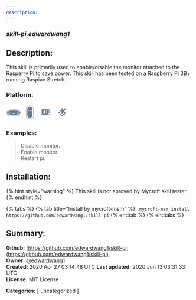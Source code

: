 ```yaml
---
description: 
---
```


### _skill-pi.edwardwang1_  
## Description:  
This skill is primarily used to enable/disable the monitor attached to the Rasperry Pi to save power. This skill has been tested on a Raspberry Pi 3B+ running Raspian Stretch.  
  
  
### Platform:  
 ![Mark I](../.gitbook/assets/mark-1-icon.png)  ![Mark II](../.gitbook/assets/mark-2-icon.png)  ![Picroft](../.gitbook/assets/picroft-icon.png)  ![plasmoid](../.gitbook/assets/kde.png)   
### Examples:  
> Disable monitor.  
> Enable monitor.  
> Restart pi.  
  
## Installation:  
{% hint style="warning" %}
This skill is not aproved by Mycroft skill tester.
{% endhint %}
    
{% tabs %}
{% tab title="Install by mycroft-msm" %}
``` mycroft-msm install https://github.com/edwardwang1/skill-pi```
{% endtab %}
  {% endtabs %}
    
## Summary:  
**Github:** [https://github.com/edwardwang1/skill-pi](https://github.com/edwardwang1/skill-pi)  
**Owner:** [@edwardwang1](https://github.com/edwardwang1)  
**Created:** 2020 Apr 27 03:14:48 UTC  **Last updated:** 2020 Jun 13 03:31:33 UTC  
**License:** MIT License  
  
**Categories:** [ uncategorized ]   
